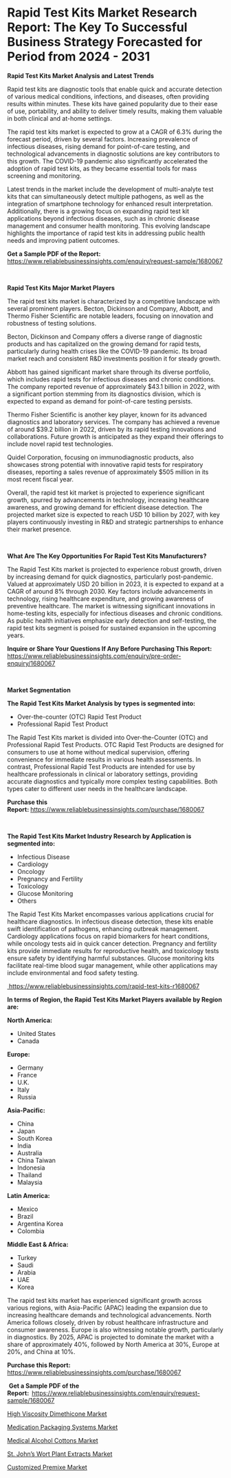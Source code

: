 <p><h1>Rapid Test Kits Market Research Report: The Key To Successful Business Strategy Forecasted for Period from 2024 - 2031</h1></p><p><strong>Rapid Test Kits Market Analysis and Latest Trends</strong></p>
<p><p>Rapid test kits are diagnostic tools that enable quick and accurate detection of various medical conditions, infections, and diseases, often providing results within minutes. These kits have gained popularity due to their ease of use, portability, and ability to deliver timely results, making them valuable in both clinical and at-home settings.</p><p>The rapid test kits market is expected to grow at a CAGR of 6.3% during the forecast period, driven by several factors. Increasing prevalence of infectious diseases, rising demand for point-of-care testing, and technological advancements in diagnostic solutions are key contributors to this growth. The COVID-19 pandemic also significantly accelerated the adoption of rapid test kits, as they became essential tools for mass screening and monitoring.</p><p>Latest trends in the market include the development of multi-analyte test kits that can simultaneously detect multiple pathogens, as well as the integration of smartphone technology for enhanced result interpretation. Additionally, there is a growing focus on expanding rapid test kit applications beyond infectious diseases, such as in chronic disease management and consumer health monitoring. This evolving landscape highlights the importance of rapid test kits in addressing public health needs and improving patient outcomes.</p></p>
<p><strong>Get a Sample PDF of the Report:&nbsp;</strong> <a href="https://www.reliablebusinessinsights.com/enquiry/request-sample/1680067?utm_campaign=63&utm_medium=2&utm_source=Github&utm_content=ia&utm_term=14102024&utm_id=rapid-test-kits">https://www.reliablebusinessinsights.com/enquiry/request-sample/1680067</a></p>
<p>&nbsp;</p>
<p><strong>Rapid Test Kits Major Market Players</strong></p>
<p><p>The rapid test kits market is characterized by a competitive landscape with several prominent players. Becton, Dickinson and Company, Abbott, and Thermo Fisher Scientific are notable leaders, focusing on innovation and robustness of testing solutions. </p><p>Becton, Dickinson and Company offers a diverse range of diagnostic products and has capitalized on the growing demand for rapid tests, particularly during health crises like the COVID-19 pandemic. Its broad market reach and consistent R&D investments position it for steady growth.</p><p>Abbott has gained significant market share through its diverse portfolio, which includes rapid tests for infectious diseases and chronic conditions. The company reported revenue of approximately $43.1 billion in 2022, with a significant portion stemming from its diagnostics division, which is expected to expand as demand for point-of-care testing persists.</p><p>Thermo Fisher Scientific is another key player, known for its advanced diagnostics and laboratory services. The company has achieved a revenue of around $39.2 billion in 2022, driven by its rapid testing innovations and collaborations. Future growth is anticipated as they expand their offerings to include novel rapid test technologies.</p><p>Quidel Corporation, focusing on immunodiagnostic products, also showcases strong potential with innovative rapid tests for respiratory diseases, reporting a sales revenue of approximately $505 million in its most recent fiscal year. </p><p>Overall, the rapid test kit market is projected to experience significant growth, spurred by advancements in technology, increasing healthcare awareness, and growing demand for efficient disease detection. The projected market size is expected to reach USD 10 billion by 2027, with key players continuously investing in R&D and strategic partnerships to enhance their market presence.</p></p>
<p>&nbsp;</p>
<p><strong>What Are The Key Opportunities For Rapid Test Kits Manufacturers?</strong></p>
<p><p>The Rapid Test Kits market is projected to experience robust growth, driven by increasing demand for quick diagnostics, particularly post-pandemic. Valued at approximately USD 20 billion in 2023, it is expected to expand at a CAGR of around 8% through 2030. Key factors include advancements in technology, rising healthcare expenditure, and growing awareness of preventive healthcare. The market is witnessing significant innovations in home-testing kits, especially for infectious diseases and chronic conditions. As public health initiatives emphasize early detection and self-testing, the rapid test kits segment is poised for sustained expansion in the upcoming years.</p></p>
<p><strong>Inquire or Share Your Questions If Any Before Purchasing This Report:</strong> <a href="https://www.reliablebusinessinsights.com/enquiry/pre-order-enquiry/1680067?utm_campaign=63&utm_medium=2&utm_source=Github&utm_content=ia&utm_term=14102024&utm_id=rapid-test-kits">https://www.reliablebusinessinsights.com/enquiry/pre-order-enquiry/1680067</a></p>
<p>&nbsp;</p>
<p><strong>Market Segmentation</strong></p>
<p><strong>The Rapid Test Kits Market Analysis by types is segmented into:</strong></p>
<p><ul><li>Over-the-counter (OTC) Rapid Test Product</li><li>Professional Rapid Test Product</li></ul></p>
<p><p>The Rapid Test Kits market is divided into Over-the-Counter (OTC) and Professional Rapid Test Products. OTC Rapid Test Products are designed for consumers to use at home without medical supervision, offering convenience for immediate results in various health assessments. In contrast, Professional Rapid Test Products are intended for use by healthcare professionals in clinical or laboratory settings, providing accurate diagnostics and typically more complex testing capabilities. Both types cater to different user needs in the healthcare landscape.</p></p>
<p><strong>Purchase this Report:&nbsp;</strong><a href="https://www.reliablebusinessinsights.com/purchase/1680067?utm_campaign=63&utm_medium=2&utm_source=Github&utm_content=ia&utm_term=14102024&utm_id=rapid-test-kits">https://www.reliablebusinessinsights.com/purchase/1680067</a></p>
<p>&nbsp;</p>
<p><strong>The Rapid Test Kits Market Industry Research by Application is segmented into:</strong></p>
<p><ul><li>Infectious Disease</li><li>Cardiology</li><li>Oncology</li><li>Pregnancy and Fertility</li><li>Toxicology</li><li>Glucose Monitoring</li><li>Others</li></ul></p>
<p><p>The Rapid Test Kits Market encompasses various applications crucial for healthcare diagnostics. In infectious disease detection, these kits enable swift identification of pathogens, enhancing outbreak management. Cardiology applications focus on rapid biomarkers for heart conditions, while oncology tests aid in quick cancer detection. Pregnancy and fertility kits provide immediate results for reproductive health, and toxicology tests ensure safety by identifying harmful substances. Glucose monitoring kits facilitate real-time blood sugar management, while other applications may include environmental and food safety testing.</p></p>
<p><a href="https://www.reliablebusinessinsights.com/rapid-test-kits-r1680067?utm_campaign=63&utm_medium=2&utm_source=Github&utm_content=ia&utm_term=14102024&utm_id=rapid-test-kits">&nbsp;https://www.reliablebusinessinsights.com/rapid-test-kits-r1680067</a></p>
<p><strong>In terms of Region, the Rapid Test Kits Market Players available by Region are:</strong></p>
<p>
    <p> <strong> North America: </strong>
        <ul>
            <li>United States</li>
            <li>Canada</li>
        </ul>
        </p> 
    <p> <strong> Europe: </strong>
        <ul>
            <li>Germany</li>
            <li>France</li>
            <li>U.K.</li>
            <li>Italy</li>
            <li>Russia</li>
        </ul>
        </p> 
    <p> <strong> Asia-Pacific: </strong>
        <ul>
            <li>China</li>
            <li>Japan</li>
            <li>South Korea</li>
            <li>India</li>
            <li>Australia</li>
            <li>China Taiwan</li>
            <li>Indonesia</li>
            <li>Thailand</li>
            <li>Malaysia</li>
        </ul>
        </p> 
    <p> <strong> Latin America: </strong>
        <ul>
            <li>Mexico</li>
            <li>Brazil</li>
            <li>Argentina Korea</li>
            <li>Colombia</li>
        </ul>
        </p> 
    <p> <strong> Middle East & Africa: </strong>
        <ul>
            <li>Turkey</li>
            <li>Saudi</li>
            <li>Arabia</li>
            <li>UAE</li>
            <li>Korea</li>
        </ul>
    </p>
    </p>
<p><p>The rapid test kits market has experienced significant growth across various regions, with Asia-Pacific (APAC) leading the expansion due to increasing healthcare demands and technological advancements. North America follows closely, driven by robust healthcare infrastructure and consumer awareness. Europe is also witnessing notable growth, particularly in diagnostics. By 2025, APAC is projected to dominate the market with a share of approximately 40%, followed by North America at 30%, Europe at 20%, and China at 10%.</p></p>
<p><strong>Purchase this Report: </strong><a href="https://www.reliablebusinessinsights.com/purchase/1680067?utm_campaign=63&utm_medium=2&utm_source=Github&utm_content=ia&utm_term=14102024&utm_id=rapid-test-kits">https://www.reliablebusinessinsights.com/purchase/1680067</a></p>
<p>&nbsp;<strong>Get a Sample PDF of the Report:&nbsp;&nbsp;</strong><a href="https://www.reliablebusinessinsights.com/enquiry/request-sample/1680067?utm_campaign=63&utm_medium=2&utm_source=Github&utm_content=ia&utm_term=14102024&utm_id=rapid-test-kits">https://www.reliablebusinessinsights.com/enquiry/request-sample/1680067</a></p>
<p><strong></strong></p>
<p><p><a href="https://www.linkedin.com/pulse/high-viscosity-dimethicone-market-navigating-challenges-44ttc?trk=public_post_embed_feed-article-content&utm_campaign=63&utm_medium=2&utm_source=Github&utm_content=ia&utm_term=14102024&utm_id=rapid-test-kits">High Viscosity Dimethicone Market</a></p><p><a href="https://github.com/kimhelmer83/Market-Research-Report-List-1/blob/main/medication-packaging-systems-market.md?utm_campaign=63&utm_medium=2&utm_source=Github&utm_content=ia&utm_term=14102024&utm_id=rapid-test-kits">Medication Packaging Systems Market</a></p><p><a href="https://github.com/maq4brod/Market-Research-Report-List-1/blob/main/medical-alcohol-cottons-market.md?utm_campaign=63&utm_medium=2&utm_source=Github&utm_content=ia&utm_term=14102024&utm_id=rapid-test-kits">Medical Alcohol Cottons Market</a></p><p><a href="https://www.linkedin.com/pulse/global-st-johns-wort-plant-extracts-market-trends-forecasts-9q3kc?trk=public_post_embed_feed-article-content&utm_campaign=63&utm_medium=2&utm_source=Github&utm_content=ia&utm_term=14102024&utm_id=rapid-test-kits">St. John’s Wort Plant Extracts Market</a></p><p><a href="https://www.linkedin.com/pulse/unlocking-growth-potential-strategic-analysis-customized-shwkc?trk=public_post_embed_feed-article-content&utm_campaign=63&utm_medium=2&utm_source=Github&utm_content=ia&utm_term=14102024&utm_id=rapid-test-kits">Customized Premixe Market</a></p></p>
